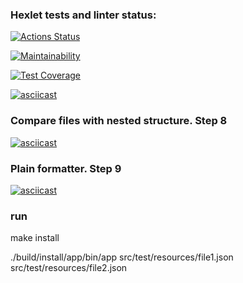 ### Hexlet tests and linter status:
[![Actions Status](https://github.com/s-chepurnov/java-project-lvl2/workflows/hexlet-check/badge.svg)](https://github.com/s-chepurnov/java-project-lvl2/actions)

[![Maintainability](https://api.codeclimate.com/v1/badges/43d38a60c5a162503252/maintainability)](https://codeclimate.com/github/s-chepurnov/java-project-lvl2/maintainability)

[![Test Coverage](https://api.codeclimate.com/v1/badges/43d38a60c5a162503252/test_coverage)](https://codeclimate.com/github/s-chepurnov/java-project-lvl2/test_coverage)

[![asciicast](https://asciinema.org/a/475065.svg)](https://asciinema.org/a/475065)

### Compare files with nested structure. Step 8
[![asciicast](https://asciinema.org/a/477146.svg)](https://asciinema.org/a/477146)

### Plain formatter. Step 9
[![asciicast](https://asciinema.org/a/477370.svg)](https://asciinema.org/a/477370)

### run

make install

./build/install/app/bin/app src/test/resources/file1.json src/test/resources/file2.json
